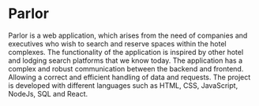 # Parlor
Parlor is a web application, which arises from the need of companies and executives who wish to search and reserve spaces within the hotel complexes. The functionality of the application is inspired by other hotel and lodging search platforms that we know today.  The application has a complex and robust communication between the backend and frontend. Allowing a correct and efficient handling of data and requests.  The project is developed with different languages such as HTML, CSS, JavaScript, NodeJs, SQL and React.
